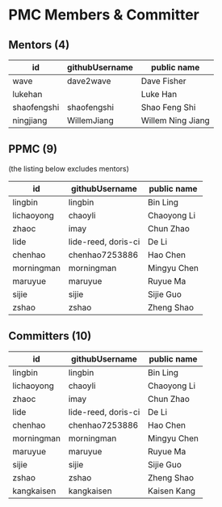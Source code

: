 # PMC Members & Committer

## Mentors (4)

|id	|githubUsername	|public name	|
|--------|-----------|----------|
|wave	|dave2wave	|Dave Fisher	|
|lukehan	|	|Luke Han	
|shaofengshi	|shaofengshi|	Shao Feng Shi	|
|ningjiang	|WillemJiang	|Willem Ning Jiang|

## PPMC (9)
(the listing below excludes mentors)

|id	|githubUsername	|public name	|
|--------|-----------|----------|
|lingbin|	lingbin	|Bin Ling	|
|lichaoyong	|chaoyli	|Chaoyong Li	|
|zhaoc	|imay	|Chun Zhao	|
|lide	|lide-reed, doris-ci	|De Li	|
|chenhao	|chenhao7253886	|Hao Chen	|
|morningman	|morningman	|Mingyu Chen|
|maruyue	|maruyue|	Ruyue Ma	|
|sijie	|sijie	|Sijie Guo	|
|zshao	|zshao	|Zheng Shao|

## Committers (10)

|id	|githubUsername	|public name	|
|--------|-----------|----------|
|lingbin|	lingbin	|Bin Ling	|
|lichaoyong	|chaoyli	|Chaoyong Li	|
|zhaoc	|imay	|Chun Zhao	|
|lide	|lide-reed, doris-ci	|De Li	|
|chenhao	|chenhao7253886	|Hao Chen	|
|morningman	|morningman	|Mingyu Chen|
|maruyue	|maruyue|	Ruyue Ma	|
|sijie	|sijie	|Sijie Guo	|
|zshao	|zshao	|Zheng Shao|
|kangkaisen|kangkaisen|Kaisen Kang|
